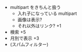 * multipart をきちんと扱う
  - 入れ子になっている multipart
  - 画像は表示?
  - それ以外はリンク? +1
* 検索 +5
* 月別で表示 +3
* (スパムフィルター)
